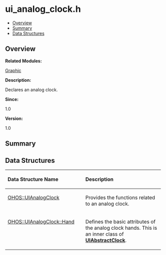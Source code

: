 # ui\_analog\_clock.h<a name="EN-US_TOPIC_0000001055078121"></a>

-   [Overview](#section1757891139165629)
-   [Summary](#section1744567788165629)
-   [Data Structures](#nested-classes)

## **Overview**<a name="section1757891139165629"></a>

**Related Modules:**

[Graphic](graphic.md)

**Description:**

Declares an analog clock. 

**Since:**

1.0

**Version:**

1.0

## **Summary**<a name="section1744567788165629"></a>

## Data Structures<a name="nested-classes"></a>

<a name="table581668121165629"></a>
<table><thead align="left"><tr id="row1510603608165629"><th class="cellrowborder" valign="top" width="50%" id="mcps1.1.3.1.1"><p id="p1510774677165629"><a name="p1510774677165629"></a><a name="p1510774677165629"></a>Data Structure Name</p>
</th>
<th class="cellrowborder" valign="top" width="50%" id="mcps1.1.3.1.2"><p id="p32551165165629"><a name="p32551165165629"></a><a name="p32551165165629"></a>Description</p>
</th>
</tr>
</thead>
<tbody><tr id="row496112776165629"><td class="cellrowborder" valign="top" width="50%" headers="mcps1.1.3.1.1 "><p id="p1470781869165629"><a name="p1470781869165629"></a><a name="p1470781869165629"></a><a href="ohos-uianalogclock.md">OHOS::UIAnalogClock</a></p>
</td>
<td class="cellrowborder" valign="top" width="50%" headers="mcps1.1.3.1.2 "><p id="p844513555165629"><a name="p844513555165629"></a><a name="p844513555165629"></a>Provides the functions related to an analog clock. </p>
</td>
</tr>
<tr id="row1678206568165629"><td class="cellrowborder" valign="top" width="50%" headers="mcps1.1.3.1.1 "><p id="p1945179511165629"><a name="p1945179511165629"></a><a name="p1945179511165629"></a><a href="ohos-uianalogclock-hand.md">OHOS::UIAnalogClock::Hand</a></p>
</td>
<td class="cellrowborder" valign="top" width="50%" headers="mcps1.1.3.1.2 "><p id="p1361051176165629"><a name="p1361051176165629"></a><a name="p1361051176165629"></a>Defines the basic attributes of the analog clock hands. This is an inner class of <strong id="b1453005831165629"><a name="b1453005831165629"></a><a name="b1453005831165629"></a><a href="ohos-uiabstractclock.md">UIAbstractClock</a></strong>. </p>
</td>
</tr>
</tbody>
</table>


